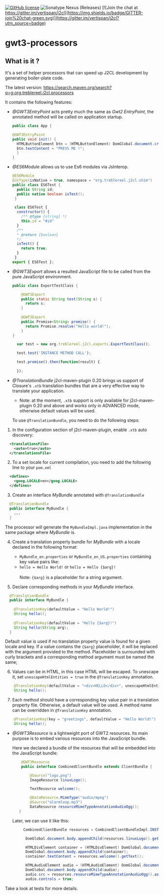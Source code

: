 [![GitHub license](https://img.shields.io/github/license/treblereel/gwt3-processors)](https://github.com/treblereel/gwt3-processors/blob/main/LICENSE)
![Sonatype Nexus (Releases)](https://img.shields.io/nexus/r/org.treblereel.j2cl.processors/processors?server=https%3A%2F%2Foss.sonatype.org&style=plastic)
[![Join the chat at https://gitter.im/vertispan/j2cl](https://img.shields.io/badge/GITTER-join%20chat-green.svg)](https://gitter.im/vertispan/j2cl?utm_source=badge)


# gwt3-processors

## What is it ?

It's a set of helper processors that can speed up J2CL development by generating boiler-plate code.

The latest version: https://search.maven.org/search?q=g:org.treblereel.j2cl.processors

It contains the following features:

* *@GWT3EntryPoint* acts pretty much the same as *Gwt2 EntryPoint*, the annotated method will be called on application startup.
  ```java
  public class App {

  @GWT3EntryPoint
  public void init() {
    HTMLButtonElement btn = (HTMLButtonElement) DomGlobal.document.createElement("button");
    btn.textContent = "PRESS ME !";
    }
  }
  ```

* *@ES6Module* allows us to use Es6 modules via JsInterop.
  ```java
  @ES6Module
  @JsType(isNative = true, namespace = "org.treblereel.j2cl.shim")
  public class ES6Test {
    public String id;
    public native boolean isTest();
   }
  ```
  ```javascript
   class ES6Test {
    constructor() {
      /** @type {string} */
      this.id = "#id"
    }
    /**
    * @return {boolean}
    */
    isTest() {
      return true;
    }
   }
  export { ES6Test };
  ```
  
* *@GWT3Export* allows a resulted JavaScript file to be called from the pure JavaScript environment.
  
  ```java
  public class ExportTestClass {
  
      @GWT3Export
      public static String test(String s) {
        return s;
      }
    
      @GWT3Export
      public Promise<String> promise() {
        return Promise.resolve("Hello world!");
      }
  }
  ```
  ```javascript
    var test = new org.treblereel.j2cl.exports.ExportTestClass();

    test.test('INSTANCE METHOD CALL');

    test.promise().then(function(result) {
       
    });
   ```

* *@TranslationBundle* j2cl-maven-plugin 0.20 brings us support of Closure's `.xtb` translation bundles that are a very effective way to translate your application.
    * Note: at the moment, `.xtb` support is only available for j2cl-maven-plugin 0.20 and above and works only in ADVANCED mode, otherwise default values will be used.

  To use `@TranslationBundle`, you need to do the following steps:

1. In the configuration section of j2cl-maven-plugin, enable `.xtb` auto discovery:

  ```xml
    <translationsFile>
      <auto>true</auto>
    </translationsFile>
  ```

2. To a set locale for current compilation, you need to add the following line to your `pom.xml`
    
  ```xml
    <defines>
      <goog.LOCALE>en</goog.LOCALE>
    </defines>
  ```

3. Create an interface _MyBundle_ annotated with `@TranslationBundle`
    
  ```java
    @TranslationBundle
    public interface MyBundle {
      ...
    }
  ```
  The processor will generate the `MyBundleImpl.java` implementation in the same package where _MyBundle_ is.

4. Create a translation property bundle for _MyBundle_ with a locale declared in the following format:

    * `MyBundle_en.properties` or `MyBundle_en_US.properties` containing key value pairs like:
    * `hello = Hello World!` or `hello = Hello {$arg}!`
    <br/><br/>
    Note: `{$arg}` is a placeholder for a string argument.

5. Declare corresponding methods in your _MyBundle_ interface.

  ```java
    @TranslationBundle
    public interface MyBundle {
    
      @TranslationKey(defaultValue = "Hello World!")
      String hello();
    
      @TranslationKey(defaultValue = "Hello {$arg}!")
      String hello(String arg);
    }
  ```

  Default value is used if no translation property value is found for a given locale and key.
  If a value contains the `{$arg}` placeholder, it will be replaced with the argument provided to the method. Placeholder is surrounded with curly brackets and a corresponding method argument must be named the same; 

6. Values can be in HTML, in this case HTML will be escaped. To unescape it, set `unescapeHtmlEntities = true` in the `@TranslationKey` annotation.

  ```java
      @TranslationKey(defaultValue = "<div>HELLO</div>", unescapeHtmlEntities = true)
      String hello();
  ```
   
7. Each method should have a corresponding key value pair in a translation property file. Otherwise, a default value will be used. A method name can be overridden in `@TranslationKey` annotation.

  ```java
      @TranslationKey(key = "greetings", defaultValue = "Hello World!")
      String hello();
  ```

* *@GWT3Resource* is a lightweight port of GWT2 resources. Its main purpose is to embed various resources into the JavaScript bundle.

  Here we declared a bundle of the resources that will be embedded into the JavaScript bundle:
  ```java
      @GWT3Resource
      public interface CombinedClientBundle extends ClientBundle {

          @Source("logo.png")
          ImageResource linuxLogo();

          TextResource welcome();

          @DataResource.MimeType("audio/mpeg")
          @Source("alarmloop.mp3")
          DataResource resourceMimeTypeAnnotationAudioOgg();
     }
  ```
  Later,  we can use it like this:

  ```java
       CombinedClientBundle resources = CombinedClientBundleImpl.INSTANCE;

        DomGlobal.document.body.appendChild(resources.linuxLogo().getImage());

        HTMLDivElement container = (HTMLDivElement) DomGlobal.document.createElement("div");
        DomGlobal.document.body.appendChild(container);
        container.textContent = resources.welcome().getText();

        HTMLAudioElement audio = (HTMLAudioElement) DomGlobal.document.createElement("audio");
        DomGlobal.document.body.appendChild(audio);
        audio.src = resources.resourceMimeTypeAnnotationAudioOgg().asString();
        audio.controls = true;
  ```  

Take a look at tests for more details.
